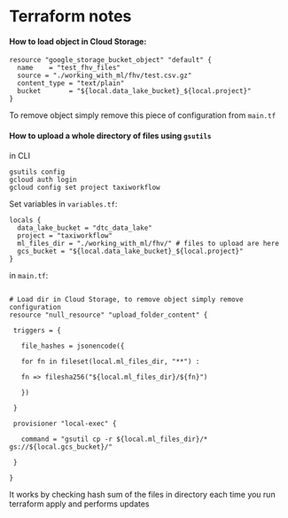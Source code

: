 # Terraform notes

 #### How to load object in Cloud Storage:

```
resource "google_storage_bucket_object" "default" {
  name    = "test_fhv_files"
  source = "./working_with_ml/fhv/test.csv.gz"
  content_type = "text/plain"
  bucket       = "${local.data_lake_bucket}_${local.project}"
}
```
To remove object simply remove this piece of configuration from `main.tf`


 #### How to upload a whole directory of files  using `gsutils`

in CLI
```commandline
gsutils config
gcloud auth login
gcloud config set project taxiworkflow
```

Set variables in `variables.tf`:

```
locals {
  data_lake_bucket = "dtc_data_lake"
  project = "taxiworkflow"
  ml_files_dir = "./working_with_ml/fhv/" # files to upload are here
  gcs_bucket = "${local.data_lake_bucket}_${local.project}"
}
```

in `main.tf`:
```commandline

# Load dir in Cloud Storage, to remove object simply remove configuration
resource "null_resource" "upload_folder_content" {

 triggers = {

   file_hashes = jsonencode({

   for fn in fileset(local.ml_files_dir, "**") :

   fn => filesha256("${local.ml_files_dir}/${fn}")

   })

 }

 provisioner "local-exec" {

   command = "gsutil cp -r ${local.ml_files_dir}/* gs://${local.gcs_bucket}/"

 }

}
```

It works by checking hash sum of the files in directory each time you run terraform apply and performs updates

